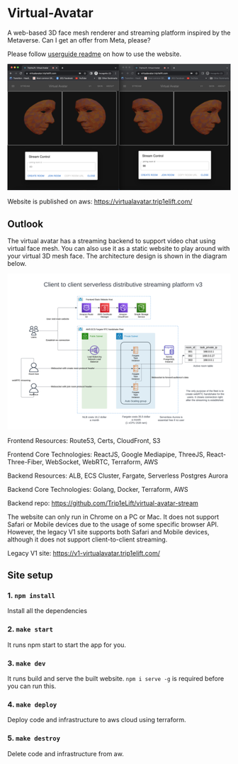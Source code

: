 # Virtual-Avatar

A web-based 3D face mesh renderer and streaming platform inspired by the Metaverse. Can I get an offer from Meta, please?

Please follow [userguide readme](./userguide/README.md) on how to use the website.

![userguide-11](./userguide/11.png)

Website is published on aws: https://virtualavatar.trip1elift.com/ 

## Outlook 
The virtual avatar has a streaming backend to support video chat using virtual face mesh. You can also use it as a static website to play around with your virtual 3D mesh face. The architecture design is shown in the diagram below. 

![Architecture Diagram](./architecture-diagram-v3.png) 

Frontend Resources: Route53, Certs, CloudFront, S3 

Frontend Core Technologies: ReactJS, Google Mediapipe, ThreeJS, React-Three-Fiber, WebSocket, WebRTC, Terraform, AWS

Backend Resources: ALB, ECS Cluster, Fargate, Serverless Postgres Aurora

Backend Core Technologies: Golang, Docker, Terraform, AWS

Backend repo: https://github.com/Trip1eLift/virtual-avatar-stream 

The website can only run in Chrome on a PC or Mac. It does not support Safari or Mobile devices due to the usage of some specific browser API. However, the legacy V1 site supports both Safari and Mobile devices, although it does not support client-to-client streaming.

Legacy V1 site: https://v1-virtualavatar.trip1elift.com/

## Site setup

### 1. `npm install`
Install all the dependencies

### 2. `make start`
It runs npm start to start the app for you.

### 3. `make dev`
It runs build and serve the built website. `npm i serve -g` is required before you can run this.

### 4. `make deploy`
Deploy code and infrastructure to aws cloud using terraform.

### 5. `make destroy`
Delete code and infrastructure from aw.